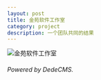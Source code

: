 ```yaml
---
layout: post
title: 金苑软件工作室
category: project
description: 一个团队共同的结果
---
```

![金苑软件工作室](http://ww2.sinaimg.cn/mw690/9325ea4dgw1eyld1pb58xj20bm0j3dkt.jpg)

###### Powered by DedeCMS.